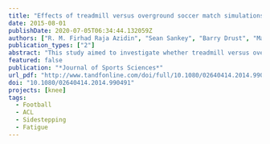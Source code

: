 ```yaml
---
title: "Effects of treadmill versus overground soccer match simulations on biomechanical markers of anterior cruciate ligament injury risk in side cutting"
date: 2015-08-01
publishDate: 2020-07-05T06:34:44.132059Z
authors: ["R. M. Firhad Raja Azidin", "Sean Sankey", "Barry Drust", "Mark A. Robinson", "Jos Vanrenterghem"]
publication_types: ["2"]
abstract: "This study aimed to investigate whether treadmill versus overground soccer match simulations have similar effects on knee joint mechanics during side cutting. Nineteen male recreational soccer players completed a 45-min treadmill and overground match simulation. Heart rate (HR) and rating of perceived exertion (RPE) were recorded every 5 min. Prior to exercise (time 0 min), at “half-time” (time 45 min) and 15 min post-exercise (time 60 min), participants performed five trials of 45° side-cutting manoeuvres. Knee abduction moments and knee extension angles were analysed using two-way repeated measures analysis of variance (α = 0.05). Physiological responses were significantly greater during the overground (HR 160 ± 7 beats ∙ min−1; RPE 15 ± 2) than the treadmill simulation (HR 142 ± 5 beats ∙ min−1; RPE 12 ± 2). Knee extension angles significantly increased over time and were more extended at time 60 min compared with time 0 min and time 45 min. No significant differences in knee abduction moments were observed. Although knee abduction moments were not altered over time during both simulations, passive rest during half-time induced changes in knee angles that may have implications for anterior cruciate ligament injury risk."
featured: false
publication: "*Journal of Sports Sciences*"
url_pdf: "http://www.tandfonline.com/doi/full/10.1080/02640414.2014.990491"
doi: "10.1080/02640414.2014.990491"
projects: [knee]
tags:
  - Football
  - ACL
  - Sidestepping
  - Fatigue
---
```

